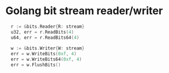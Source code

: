 # Golang bit stream reader/writer

```go
  r := &bits.Reader{R: stream}
  u32, err = r.ReadBits(4)
  u64, err = r.ReadBits64(4)
  
  w := &bits.Writer{W: stream}
  err = w.WriteBits(0xf, 4)
  err = w.WriteBits64(0xf, 4)
  err = w.FlushBits()
```
